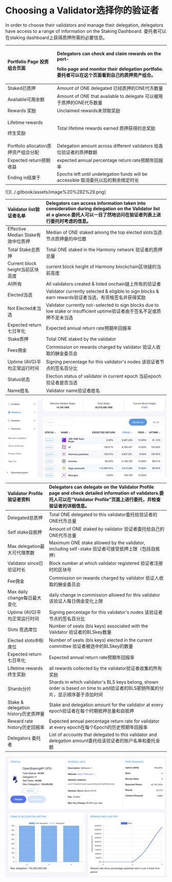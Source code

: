 # Choosing a Validator选择你的验证者

In order to choose their validators and manage their delegation, delegators have access to a range of information on the Staking Dashboard. 委托者可以在staking dashboard上获得质押所需的必要信息。

<table>
  <thead>
    <tr>
      <th style="text-align:left"><b>Portfolio Page </b>&#x6295;&#x8D44;&#x7EC4;&#x5408;&#x9875;&#x9762;</th>
      <th
      style="text-align:left">
        <p>Delegators can check and claim rewards on the port-</p>
        <p>folio page and monitor their delegation portfolio. &#x59D4;&#x6258;&#x8005;&#x53EF;&#x4EE5;&#x5728;&#x8FD9;&#x4E2A;&#x9875;&#x9762;&#x770B;&#x5230;&#x81EA;&#x5DF1;&#x7684;&#x8D28;&#x62BC;&#x8D44;&#x4EA7;&#x7EC4;&#x5408;&#x3002;</p>
        </th>
    </tr>
  </thead>
  <tbody>
    <tr>
      <td style="text-align:left">Staked&#x5DF2;&#x8D28;&#x62BC;</td>
      <td style="text-align:left">Amount of ONE delegated &#x5DF2;&#x7ECF;&#x8D28;&#x62BC;&#x7684;ONE&#x4EE3;&#x5E01;&#x6570;&#x91CF;</td>
    </tr>
    <tr>
      <td style="text-align:left">Available&#x53EF;&#x7528;&#x4F59;&#x989D;</td>
      <td style="text-align:left">Amount of ONE that available to delegate &#x53EF;&#x4EE5;&#x88AB;&#x7528;&#x4E8E;&#x8D28;&#x62BC;&#x7684;ONE&#x4EE3;&#x5E01;&#x6570;&#x91CF;</td>
    </tr>
    <tr>
      <td style="text-align:left">Rewards &#x5956;&#x52B1;</td>
      <td style="text-align:left">Unclaimed rewards&#x672A;&#x9886;&#x53D6;&#x5956;&#x52B1;</td>
    </tr>
    <tr>
      <td style="text-align:left">
        <p>Lifetime rewards</p>
        <p>&#x7EC8;&#x751F;&#x5956;&#x52B1;</p>
      </td>
      <td style="text-align:left">Total lifetime rewards earned &#x8D28;&#x62BC;&#x83B7;&#x5F97;&#x7684;&#x603B;&#x5956;&#x52B1;</td>
    </tr>
    <tr>
      <td style="text-align:left">Portfolio allocation&#x8D28;&#x62BC;&#x8D44;&#x4EA7;&#x7EC4;&#x5408;&#x5206;&#x914D;</td>
      <td
      style="text-align:left">Delegation amount across different validators &#x7ED9;&#x5404;&#x4F4D;&#x9A8C;&#x8BC1;&#x8005;&#x7684;&#x8D28;&#x62BC;&#x6570;&#x989D;</td>
    </tr>
    <tr>
      <td style="text-align:left">Expected return&#x9884;&#x671F;&#x6536;&#x76CA;</td>
      <td style="text-align:left">expected annual percentage return rate&#x9884;&#x671F;&#x5E74;&#x56DE;&#x62A5;&#x7387;</td>
    </tr>
    <tr>
      <td style="text-align:left">Ending in&#x7ED3;&#x675F;&#x4E8E;</td>
      <td style="text-align:left">Epochs left until undelegation funds will be accessible &#x53D6;&#x6D88;&#x59D4;&#x6258;&#x4EE5;&#x540E;&#x7684;&#x5269;&#x4F59;&#x7ED1;&#x5B9A;&#x65F6;&#x957F;</td>
    </tr>
  </tbody>
</table>![](../.gitbook/assets/image%20%282%29.png)

| **Validator list验证者名单** | Delegators can access information taken into consideration during delegation on the Validator list at a glance.委托人可以一目了然地访问在验证者列表上进行委托时考虑的信息。 |
| :--- | :--- |
| Effective Median Stake有效中位质押 | Median of ONE staked among the top elected slots当选节点质押量的中位数 |
| Total Stake总质押 | Total ONE staked in the Harmony network 验证者的质押总量 |
| Current block height当前区块高度 | current block height of Harmony blockchain区块链的当前高度 |
| All所有 | All validators created & listed onchain链上所有的验证者 |
| Elected当选 | Validator currently selected & eligible to sign blocks & earn rewards验证者当选，有资格签名并获得奖励 |
| Not Elected未当选 | Validator currently not-selected to sign blocks due to low stake or insufficient uptime验证者由于签名不足或质押不足未当选 |
| Expected return七日年化 | Expected annual return rate预期年回报率 |
| Stake质押 | Total ONE staked by the validator |
| Fees佣金 | Commission on rewards charged by validator 验证人收取的酬金委员会 |
| Uptime \(AVG\)平均正常运行时间 | Signing percentage for this validator's nodes 该验证者节点的签名百分比 |
| Status状态 | Election status of validator in current epoch 当前epoch验证者是否当选 |
| Name姓名 | Validator name验证者姓名 |

![this screen shot is zoomed for demonstration purpose.](../.gitbook/assets/image%20%2827%29.png)

| **Validator Profile**验证者资料 | Delegators can delegate on the Validator Profile page and check detailed information of validators.委托人可以在“Validator Profile”页面上进行委托，并检查验证者的详细信息。 |
| :--- | :--- |
| Delegated总质押 | Total ONE delegated to this validator委托给验证者的ONE代币总量 |
| Self stake自抵押 | Amount of ONE staked by validator 验证者委托给自己的ONE代币总量 |
| Max delegation最大可代理票数 | Maximum ONE stake allowed by the validator, including self-stake 验证者可接受抵押上限（包括自抵押） |
| Validator since已验证时长 | Block number at which validator registered 验证者注册时的区块号 |
| Fee佣金 | Commission on rewards charged by validator 验证人收取的酬金委员会 |
| Max daily change每日最大变化  | daily change in commission allowed for this validator 该验证人每日佣金变化上限 |
| Uptime \(AVG\)平均正常运行时间 | Signing percentage for this validator's nodes 该验证者节点的签名百分比 |
| Slots 竞选席位 | Number of seats \(bls keys\) associated with the Validator 验证者的BLSkey数量 |
| Elected slots中标席位 | Number of seats \(bls keys\) elected in the current committee 验证者被选中的BLSkey的数量 |
| Expected return七日年化 | Expected annual return rate预期年回报率 |
| Lifetime rewards终生奖励 | all rewards collected by the validator验证者收集的所有奖励 |
| Shards分片 | Shards in which validator's BLS keys belong, shown order is based on time to add验证者的BLS密钥所属的分片，显示顺序基于添加时间   |
| Stake & delegation history历史质押量 | Stake and delegation amount for the validator at every epoch验证者在每个时期抵押总量和自抵押  |
| Reward rate history历史回报率 | Expected annual percentage return rate for validator at every epoch在每个Epoch的历史预期年回报率 |
| Delegators 委托者 | List of accounts that delegated to this validator and delegation amount委托给该验证者的账户名单和委托金额 |

![this screen shot is zoomed for demonstration purpose.](../.gitbook/assets/image%20%286%29.png)

